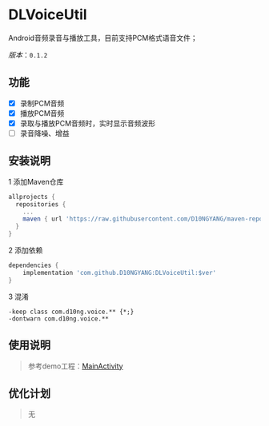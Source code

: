 # DLVoiceUtil
Android音频录音与播放工具，目前支持PCM格式语音文件；

*版本*：`0.1.2`

## 功能
- [x] 录制PCM音频
- [x] 播放PCM音频
- [x] 录取与播放PCM音频时，实时显示音频波形
- [ ] 录音降噪、增益

## 安装说明
1 添加Maven仓库
```gradle
allprojects {
  repositories {
    ...
    maven { url 'https://raw.githubusercontent.com/D10NGYANG/maven-repo/main/repository'}
  }
}
```
2 添加依赖
```gradle
dependencies {
    implementation 'com.github.D10NGYANG:DLVoiceUtil:$ver'
}
```
3 混淆
```properties
-keep class com.d10ng.voice.** {*;}
-dontwarn com.d10ng.voice.**
```

## 使用说明
> 参考demo工程：[MainActivity](app/src/main/java/com/d10ng/voice/app/MainActivity.kt)

## 优化计划
> 无